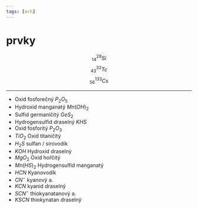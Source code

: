 ```yaml
---
tags: [ech]
---
```

# prvky

$$ ^{28}_{14}Si $$
$$ ^{33}_{43}Tc $$
$$ ^{133}_{56}Cs $$

---

- Oxid fosforečný $P_2O_5$
- Hydroxid manganatý $Mn(OH)_2$
- Sulfid germaničitý $GeS_2$
- Hydrogensulfid draselný $KHS$
- Oxid fosforitý $P_2O_3$
- $TiO_2$ Oxid titaničitý
- $H_2S$ sulfan / sirovodík
- $KOH$ Hydroxid draselný
- $MgO_2$ Oxid hořčitý
- $Mn(HS)_2$ Hydrogensulfid manganatý
- $HCN$ Kyanovodík
- $CN^-$ kyanový a.
- $KCN$ kyanid draselný
- $SCN^-$ thiokyanatanový a.
- $KSCN$ thiokynatan draselný